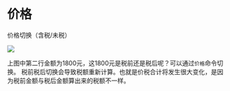 # 价格

价格切换（含税/未税）


![](/static/images/sk/063.jpg)

上图中第二行金额为1800元，这1800元是税前还是税后呢？可以通过`价格`命令切换。
税前税后切换会导致税额重新计算。也就是价税合计将发生很大变化，是因为税前金额与税后金额算出来的税额不一样。





















